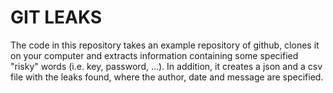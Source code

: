 # GIT LEAKS
The code in this repository takes an example repository of github, clones it on your computer and extracts information
containing some specified "risky" words (i.e. key, password, ...). In addition, it creates a json and a csv file with
the leaks found, where the author, date and message are specified.
